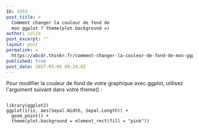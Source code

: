 ```yaml
---
ID: 3353
post_title: >
  Comment changer la couleur de fond de
  mon ggplot ? theme(plot.background =)
author: colin
post_excerpt: ""
layout: post
permalink: >
  https://abcdr.thinkr.fr/comment-changer-la-couleur-de-fond-de-mon-ggplot-themeplot-background/
published: true
post_date: 2017-05-05 09:24:02
---
```

Pour modifier la couleur de fond de votre graphique avec ggplot, utilisez l'argument suivant dans votre theme() :
<pre><code>
library(ggplot2)
ggplot(iris, aes(Sepal.Width, Sepal.Length)) +
  geom_point() +
  theme(plot.background = element_rect(fill = "pink"))</pre>